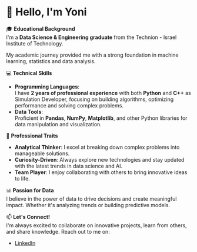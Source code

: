 
# 👋 Hello, I'm Yoni
🎓 **Educational Background**  
I'm a **Data Science & Engineering graduate** from the Technion - Israel Institute of Technology.

My academic journey provided me with a strong foundation in machine learning, statistics and data analysis.

💻 **Technical Skills**  
- **Programming Languages**:  
  I have **2 years of professional experience** with both **Python** and **C++** as Simulation Developer, focusing on building algorithms, optimizing performance and solving complex problems.  
- **Data Tools**:  
  Proficient in **Pandas**, **NumPy**, **Matplotlib**, and other Python libraries for data manipulation and visualization.  

🧩 **Professional Traits**  
- **Analytical Thinker**: I excel at breaking down complex problems into manageable solutions.  
- **Curiosity-Driven**: Always explore new technologies and stay updated with the latest trends in data science and AI.  
- **Team Player**: I enjoy collaborating with others to bring innovative ideas to life.

📊 **Passion for Data**  
I believe in the power of data to drive decisions and create meaningful impact. Whether it's analyzing trends or building predictive models.

📫 **Let's Connect!**  
I'm always excited to collaborate on innovative projects, learn from others, and share knowledge. Reach out to me on:  
- [LinkedIn](https://www.linkedin.com/in/yoni-afek/)  
